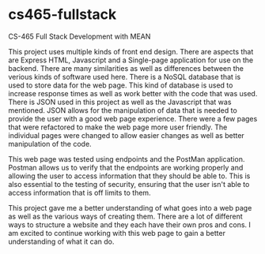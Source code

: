 # cs465-fullstack
CS-465 Full Stack Development with MEAN

This project uses multiple kinds of front end design. There are aspects that are Express HTML, Javascript and a Single-page application for use on the backend. There are many similarities as well as differences between the verious kinds of software used here. There is a NoSQL database that is used to store data for the web page. This kind of database is used to increase response times as well as work better with the code that was used. There is JSON used in this project as well as the Javascript that was mentioned. JSON allows for the manipulation of data that is needed to provide the user with a good web page experience. There were a few pages that were refactored to make the web page more user friendly. The individual pages were changed to allow easier changes as well as better manipulation of the code.

This web page was tested using endpoints and the PostMan application. Postman allows us to verify that the endpoints are working properly and allowing the user to access information that they should be able to. This is also essential to the testing of security, ensuring that the user isn't able to access information that is off limits to them.

This project gave me a better understanding of what goes into a web page as well as the various ways of creating them. There are a lot of different ways to structure a website and they each have their own pros and cons. I am excited to continue working with this web page to gain a better understanding of what it can do.

